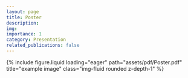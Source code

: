 ```yaml
---
layout: page
title: Poster
description: 
img: 
importance: 1
category: Presentation
related_publications: false
---
```



<div class="row">
    <div class="col-sm mt-3 mt-md-0">
        {% include figure.liquid loading="eager" path="assets/pdf/Poster.pdf" title="example image" class="img-fluid rounded z-depth-1" %}
    </div>
</div>
